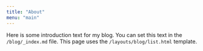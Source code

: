 ```yaml
---
title: "About"
menu: "main"
---
```


Here is some introduction text for my blog. You can set this text in the `/blog/_index.md` file. This page uses the `/layouts/blog/list.html` template. 